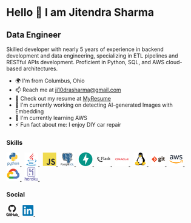 # Hello 👋 I am Jitendra Sharma

## Data Engineer

Skilled developer with nearly 5 years of experience in backend development and data engineering, specializing in ETL pipelines and RESTful APIs development. Proficient in Python, SQL, and AWS cloud-based architectures.

- 🌍 I'm from Columbus, Ohio
- 📫 Reach me at [ji10drasharma@gmail.com](mailto:ji10drasharma@gmail.com)
- 📄 Check out my resume at [MyResume](http://drive.google.com/file/d/1FTCGolSnkgWspXIoQh9L6cyicwKApb7m/view?usp=sharing)
- 🔭 I'm currently working on detecting AI-generated Images with Embedding
- 🌱 I'm currently learning AWS
- ⚡ Fun fact about me: I enjoy DIY car repair


### Skills

<a href="https://www.python.org/" target="_blank" rel="noreferrer"><picture>
<img height="36" width="36" src="https://raw.githubusercontent.com/devicons/devicon/master/icons/python/python-original-wordmark.svg" alt="Python" />
</picture></a> &nbsp;
<a href="https://www.oracle.com/java/" target="_blank" rel="noreferrer"><picture>
<img height="36" width="36" src="https://raw.githubusercontent.com/devicons/devicon/master/icons/java/java-original.svg" alt="Java" />
</picture></a> &nbsp;
<a href="https://developer.mozilla.org/en-US/docs/Web/JavaScript" target="_blank" rel="noreferrer"><picture>
<img height="36" width="36" src="https://raw.githubusercontent.com/devicons/devicon/master/icons/javascript/javascript-original.svg" alt="JavaScript" />
</picture></a> &nbsp;
<a href="https://www.postgresql.org/" target="_blank" rel="noreferrer"><picture>
<img height="36" width="36" src="https://raw.githubusercontent.com/devicons/devicon/master/icons/postgresql/postgresql-original-wordmark.svg" alt="PostgreSQL" />
</picture></a> &nbsp;
<a href="https://fastapi.tiangolo.com/" target="_blank" rel="noreferrer"><picture>
<img height="36" width="36" src="https://raw.githubusercontent.com/devicons/devicon/master/icons/fastapi/fastapi-original.svg" alt="Fast API" />
</picture></a> &nbsp;
<a href="https://flask.palletsprojects.com/en/2.0.x/" target="_blank" rel="noreferrer"><picture>
<img height="36" width="36" src="https://raw.githubusercontent.com/devicons/devicon/master/icons/flask/flask-original-wordmark.svg" alt="Flask" />
</picture></a> &nbsp;
<a href="https://www.oracle.com/uk/index.html" target="_blank" rel="noreferrer"><picture>
<img height="36" width="36" src="https://raw.githubusercontent.com/devicons/devicon/master/icons/oracle/oracle-original.svg" alt="Oracle" />
</picture></a> &nbsp;
<a href="https://www.linux.org" target="_blank" rel="noreferrer"><picture>
<img height="36" width="36" src="https://raw.githubusercontent.com/devicons/devicon/master/icons/linux/linux-original.svg" alt="Linux" />
</picture></a> &nbsp;
<a href="https://git-scm.com/" target="_blank" rel="noreferrer"><picture>
<img height="36" width="36" src="https://raw.githubusercontent.com/devicons/devicon/master/icons/git/git-original-wordmark.svg" alt="Git" />
</picture></a> &nbsp;
<a href="https://aws.amazon.com" target="_blank" rel="noreferrer"><picture>
<img height="36" width="36" src="https://raw.githubusercontent.com/devicons/devicon/master/icons/amazonwebservices/amazonwebservices-original-wordmark.svg" alt="Amazon Web Services" />
</picture></a> &nbsp;
<a href="https://cloud.google.com/" target="_blank" rel="noreferrer"><picture>
<img height="36" width="36" src="https://raw.githubusercontent.com/devicons/devicon/master/icons/googlecloud/googlecloud-original.svg" alt="Google Cloud" />
</picture></a> &nbsp;
<a href="https://www.heroku.com/" target="_blank" rel="noreferrer"><picture>
<img height="36" width="36" src="https://raw.githubusercontent.com/devicons/devicon/master/icons/heroku/heroku-original-wordmark.svg" alt="Heroku" />
</picture></a> &nbsp;

### Social

<a href="https://www.github.com/ji10drasharma" target="_blank" rel="noreferrer">
<picture>
<img height="30" width="30" src="https://raw.githubusercontent.com/devicons/devicon/master/icons/github/github-original-wordmark.svg" alt="github" />
</picture>
</a> &nbsp;
<a href="https://www.linkedin.com/in/ji10drasharma" target="_blank" rel="noreferrer">
<picture>
<img height="30" width="30" src="https://raw.githubusercontent.com/devicons/devicon/master/icons/linkedin/linkedin-original.svg" alt="linkedin" />
</picture>
</a> &nbsp;
